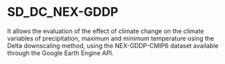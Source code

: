 # SD_DC_NEX-GDDP
It allows the evaluation of the effect of climate change on the climate variables of precipitation, maximum and minimum temperature using the Delta downscaling method, using the NEX-GDDP-CMIP6 dataset available through the Google Earth Engine API.
